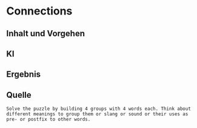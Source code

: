# Connections


## Inhalt und Vorgehen

## KI

## Ergebnis

## Quelle


```
Solve the puzzle by building 4 groups with 4 words each. Think about different meanings to group them or slang or sound or their uses as pre- or postfix to other words.
```